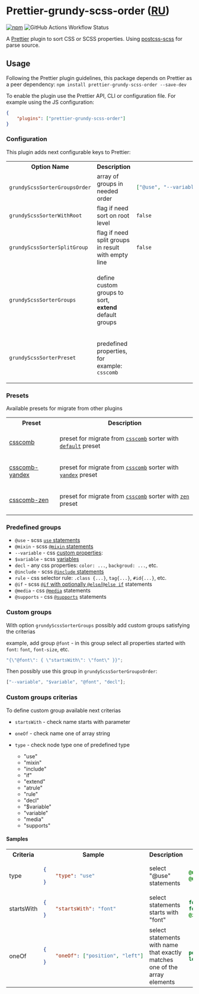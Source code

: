 # Prettier-grundy-scss-order ([RU](ru/README.md))

[![npm][npm-badge]][npm] ![GitHub Actions Workflow Status][npm-build]

A [Prettier](https://prettier.io/) plugin to sort CSS or SCSS properties. Using [postcss-scss](https://github.com/postcss/postcss-scss) for parse source.

## Usage

Following the Prettier plugin guidelines, this package depends on Prettier as a peer dependency:
`npm install prettier-grundy-scss-order --save-dev`

To enable the plugin use the Prettier API, CLI or configuration file. For example using the JS configuration:

```json
{
    "plugins": ["prettier-grundy-scss-order"]
}
```

### Configuration

This plugin adds next configurable keys to Prettier:

<table>
<tr>
<th>Option Name</th>
<th>Description</th>
<th>Default value</th>
</tr>
<tr>
<td>

`grundyScssSorterGroupsOrder`</td>

<td>array of groups in needed order</td>
<td>

```json
["@use", "--variable", "$variable", "@if", "decl", "@include", "@mixin", "rule"]
```

</td>
</tr>
<tr>
<td>

`grundyScssSorterWithRoot`</td>

<td>flag if need sort on root level</td>
<td>

`false`</td>

<tr><td>

`grundyScssSorterSplitGroup`</td>

<td>flag if need split groups in result with empty line</td>
<td>

`false`</td>

</tr>
<tr><td>

`grundyScssSorterGroups`</td>

<td>

define custom groups to sort, **extend** default groups</td>

<td></td>

</tr>
<tr><td>

`grundyScssSorterPreset`</td>

<td>

predefined properties, for example: `csscomb`</td>

<td></td>

</tr>
    </table>

### Presets

Available presets for migrate from other plugins

<table>
<tr>
<th>Preset</th>
<th>Description</th>
</tr>
<tr>
<td>

[csscomb](src/presets/csscomb.mjs)

</td>
<td>

preset for migrate from [`csscomb`](https://github.com/csscomb/csscomb.js) sorter with [`default`](https://github.com/csscomb/csscomb.js/blob/dev/config/csscomb.json) preset</td>

</tr>
<tr>
<td>

[csscomb-yandex](src/presets/csscomb-yandex.mjs)</td>

<td>

preset for migrate from [`csscomb`](https://github.com/csscomb/csscomb.js) sorter with [`yandex`](https://github.com/csscomb/csscomb.js/blob/dev/config/yandex.json) preset</td>

</tr>
<tr>
<td>

[csscomb-zen](src/presets/csscomb-zen.mjs)</td>

<td>

preset for migrate from [`csscomb`](https://github.com/csscomb/csscomb.js) sorter with [`zen`](https://github.com/csscomb/csscomb.js/blob/dev/config/zen.json) preset</td>

</tr>
</table>

### Predefined groups

- `@use` - scss [`use` statements](https://sass-lang.com/documentation/at-rules/use/)
- `@mixin` - scss [`@mixin` statements](https://sass-lang.com/documentation/at-rules/mixin/)
- `--variable` - css [custom properties](https://developer.mozilla.org/en-US/docs/Web/CSS/--*):
- `$variable` - scss [variables](https://sass-lang.com/documentation/variables/)
- `decl` - any css properties: `color: ...`, `backgroud: ...`, etc.
- `@include` - scss [`@include` statements](https://sass-lang.com/documentation/at-rules/mixin/)
- `rule` - css selector rule: `.class {...}`, `tag{...}`, `#id{...}`, etc.
- `@if` - scss [`@if` with optionally `@else`/`@else if`](https://sass-lang.com/documentation/at-rules/control/if/) statements
- `@media` - css [`@media`](https://developer.mozilla.org/en-US/docs/Web/CSS/@media) statements
- `@supports` - css [`@supports`](https://developer.mozilla.org/en-US/docs/Web/CSS/@supports) statements

### Custom groups

With option `grundyScssSorterGroups` possibly add custom groups satisfying the criterias

example, add group `@font` - in this group select all properties started with `font`: `font`, `font-size`, etc.

```js
"{\"@font\": { \"startsWith\": \"font\" }}";
```

Then possibly use this group in `grundyScssSorterGroupsOrder`:

```js
["--variable", "$variable", "@font", "decl"];
```

### Custom groups criterias

To define custom group available next criterias

- `startsWith` - check name starts with parameter
- `oneOf` - check name one of array string
- `type` - check node type one of predefined type

    - "use"
    - "mixin"
    - "include"
    - "if"
    - "extend"
    - "atrule"
    - "rule"
    - "decl"
    - "$variable"
    - "variable"
    - "media"
    - "supports"

#### Samples

<table>
<tr>
<th width="5%">Criteria</th>
<th width="35%">Sample</th>
<th width="25%">Description</th>
<th >Applied to</th>
</tr>
<tr>
<td>type</td>
<td>

```json
{
    "type": "use"
}
```

</td>
<td>select "@use" statements</td>
<td>

```scss
@use "colors";
@use "colors" as c;
```

</td>
</tr>
<tr>
<td>startsWith</td>
<td>

```json
{
    "startsWith": "font"
}
```

</td>
<td>select statements starts with "font"</td>
<td>

```scss
font: "Courier New";
font-size: 10px;
@include fonts;
```

</td>
</tr>
<tr>
<td>oneOf</td>
<td>

```json
{
    "oneOf": ["position", "left"]
}
```

</td>
<td>select statements with name that exactly matches one of the array elements</td>
<td>

```scss
position: relative;
left: 10px;
```

</td>
</tr>
</table>

[npm]: https://www.npmjs.com/package/prettier-grundy-scss-order
[npm-badge]: https://img.shields.io/npm/v/prettier-grundy-scss-order?color=blue
[npm-build]: https://img.shields.io/github/actions/workflow/status/urffin/grundy-scss-order/npm-publish.yml?label=build
